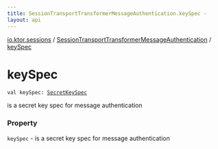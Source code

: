 ```yaml
---
title: SessionTransportTransformerMessageAuthentication.keySpec - 
layout: api
---
```


<div class='api-docs-breadcrumbs'><a href="../index.html">io.ktor.sessions</a> / <a href="index.html">SessionTransportTransformerMessageAuthentication</a> / <a href="./key-spec.html">keySpec</a></div>

# keySpec

<div class="signature"><code><span class="keyword">val </span><span class="identifier">keySpec</span><span class="symbol">: </span><a href="http://docs.oracle.com/javase/6/docs/api/javax/crypto/spec/SecretKeySpec.html"><span class="identifier">SecretKeySpec</span></a></code></div>

is a secret key spec for message authentication

### Property

<code>keySpec</code> - is a secret key spec for message authentication
